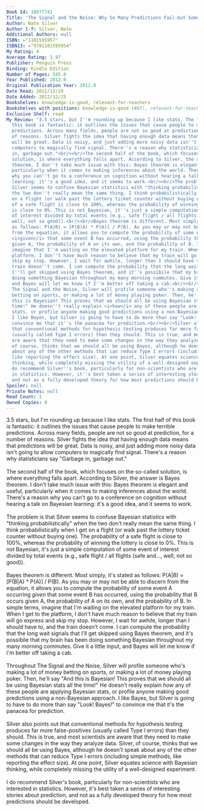 ```yaml
---
Book Id: 16077741
Title: 'The Signal and the Noise: Why So Many Predictions Fail-but Some Don''t'
Author: Nate Silver
Author l-f: Silver, Nate
Additional Authors: null
ISBN: ="1101595957"
ISBN13: ="9781101595954"
My Rating: 4
Average Rating: 3.97
Publisher: Penguin Press
Binding: Kindle Edition
Number of Pages: 545.0
Year Published: 2012.0
Original Publication Year: 2012.0
Date Read: 2012/12/29
Date Added: 2012/12/25
Bookshelves: knowledge-is-good, relevant-for-teachers
Bookshelves with positions: knowledge-is-good (#87), relevant-for-teachers (#33)
Exclusive Shelf: read
My Review: '3.5 stars, but I''m rounding up because I like stats. The first half of
  this book is fantastic: it outlines the issues that cause people to make terrible
  predictions. Across many fields, people are not so good at prediction, for a number
  of reasons. Silver fights the idea that having enough data means that predictions
  will be great. Data is noisy, and just adding more noisy data isn''t going to allow
  computers to magically find signal. There''s a reason why statisticians say "Garbage
  in, garbage out."<br/><br/>The second half of the book, which focuses on the so-called
  solution, is where everything falls apart. According to Silver, the answer is Bayes
  theorem. I don''t take much issue with this: Bayes theorem is elegant and useful,
  particularly when it comes to making inferences about the world. There''s a reason
  why you can''t go to a conference on cognition without hearing a talk on Bayesian
  learning: it''s a good idea, and it seems to work.<br/><br/>The problem is that
  Silver seems to confuse Bayesian statistics with "thinking probabilistically" when
  the two don''t really mean the same thing. I think probabilistically when I get
  on a flight (or walk past the lottery ticket counter without buying one). The probability
  of a safe flight is close to 100%, whereas the probability of winning the lottery
  is close to 0%. This is not Bayesian, it''s just a simple computation of some event
  of interest divided by total events (e.g., safe flight / all flights (safe and...,
  well, not so good)).<br/><br/>Bayes theorem is different. Most simply, it''s stated
  as follows: P(A|B) = [P(B|A) * P(A)] / P(B). As you may or may not be able to discern
  from the equation, it allows you to compute the probability of some event A occurring
  <i>given</i> that some event B has occurred, using the probability that B occurs
  given A, the probability of A on its own, and the probability of B. In simple terms,
  imagine that I''m waiting on the elevated platform for my train. When I get to the
  platform, I don''t have much reason to believe that my train will go express and
  skip my stop. However, I wait for awhile, longer than I should have to, and the
  train doesn''t come. I can compute the probability that the long wait signals that
  I''ll get skipped using Bayes theorem, and it''s possibile that my brain has been
  doing something Bayesian throughout my many morning commutes. Give it a little input,
  and Bayes will let me know if I''m better off taking a cab.<br/><br/>Throughout
  The Signal and the Noise, Silver will profile someone who''s making a lot of money
  betting on sports, or making a lot of money playing poker. Then, he''ll say "And
  this is Bayesian! This proves that we should all be using Bayesian stats all the
  time!" He doesn''t really explain <i>how</i> any of these people are applying Bayesian
  stats, or profile anyone making good predictions using a non-Bayesian approach.
  I like Bayes, but Silver is going to have to do more than say "Look! Bayes!" to
  convince me that it''s the panacea for prediction.<br/><br/>Silver also points out
  that conventional methods for hypothesis testing produces far more false-positives
  (usually called Type I errors) than they should. This is true, and most scientists
  are aware that they need to make some changes in the way they analyze data. Silver,
  of course, thinks that we should all be using Bayes, although he doesn''t speak
  about any of the other methods that can reduce Type I errors (including simple methods,
  like reporting the effect size). At one point, Silver equates science with Bayesian
  thinking, while completely missing the utility of a well-designed experiment.<br/><br/>I
  do recommend Silver''s book, particularly for non-scientists who are interested
  in statistics. However, it''s best taken a series of interesting stories about prediction,
  and not as a fully developed theory for how most predictions should be developed.'
Spoiler: null
Private Notes: null
Read Count: 1
Owned Copies: 0
---
```


3.5 stars, but I'm rounding up because I like stats. The first half of this book is fantastic: it outlines the issues that cause people to make terrible predictions. Across many fields, people are not so good at prediction, for a number of reasons. Silver fights the idea that having enough data means that predictions will be great. Data is noisy, and just adding more noisy data isn't going to allow computers to magically find signal. There's a reason why statisticians say "Garbage in, garbage out."<br/><br/>The second half of the book, which focuses on the so-called solution, is where everything falls apart. According to Silver, the answer is Bayes theorem. I don't take much issue with this: Bayes theorem is elegant and useful, particularly when it comes to making inferences about the world. There's a reason why you can't go to a conference on cognition without hearing a talk on Bayesian learning: it's a good idea, and it seems to work.<br/><br/>The problem is that Silver seems to confuse Bayesian statistics with "thinking probabilistically" when the two don't really mean the same thing. I think probabilistically when I get on a flight (or walk past the lottery ticket counter without buying one). The probability of a safe flight is close to 100%, whereas the probability of winning the lottery is close to 0%. This is not Bayesian, it's just a simple computation of some event of interest divided by total events (e.g., safe flight / all flights (safe and..., well, not so good)).<br/><br/>Bayes theorem is different. Most simply, it's stated as follows: P(A|B) = [P(B|A) * P(A)] / P(B). As you may or may not be able to discern from the equation, it allows you to compute the probability of some event A occurring <i>given</i> that some event B has occurred, using the probability that B occurs given A, the probability of A on its own, and the probability of B. In simple terms, imagine that I'm waiting on the elevated platform for my train. When I get to the platform, I don't have much reason to believe that my train will go express and skip my stop. However, I wait for awhile, longer than I should have to, and the train doesn't come. I can compute the probability that the long wait signals that I'll get skipped using Bayes theorem, and it's possibile that my brain has been doing something Bayesian throughout my many morning commutes. Give it a little input, and Bayes will let me know if I'm better off taking a cab.<br/><br/>Throughout The Signal and the Noise, Silver will profile someone who's making a lot of money betting on sports, or making a lot of money playing poker. Then, he'll say "And this is Bayesian! This proves that we should all be using Bayesian stats all the time!" He doesn't really explain <i>how</i> any of these people are applying Bayesian stats, or profile anyone making good predictions using a non-Bayesian approach. I like Bayes, but Silver is going to have to do more than say "Look! Bayes!" to convince me that it's the panacea for prediction.<br/><br/>Silver also points out that conventional methods for hypothesis testing produces far more false-positives (usually called Type I errors) than they should. This is true, and most scientists are aware that they need to make some changes in the way they analyze data. Silver, of course, thinks that we should all be using Bayes, although he doesn't speak about any of the other methods that can reduce Type I errors (including simple methods, like reporting the effect size). At one point, Silver equates science with Bayesian thinking, while completely missing the utility of a well-designed experiment.<br/><br/>I do recommend Silver's book, particularly for non-scientists who are interested in statistics. However, it's best taken a series of interesting stories about prediction, and not as a fully developed theory for how most predictions should be developed.